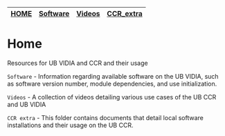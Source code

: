 | [HOME](README.md) |  [Software](Software.md)   |    [Videos](Videos.md)              |        [CCR_extra](CCR_extra)       |
| -------- | ----------------------------------- | ----------------------------------- | ----------------------------------- |

# Home
Resources for UB VIDIA and CCR and their usage

`Software` - Information regarding available software on the UB VIDIA, such as software version number, module dependencies, and use initialization.

`Videos` -  A collection of videos detailing various use cases of the UB CCR and UB VIDIA 

`CCR extra` - This folder contains documents that detail local software installations and their usage on the UB CCR.   

